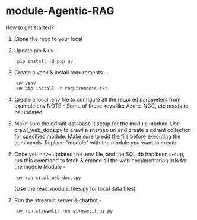 # module-Agentic-RAG

How to get started? 

1. Clone the repo to your local

2. Update pip & uv -
        
        pip install -U pip uv

3. Create a venv & install requirements -
        
        uv venv
        uv pip install -r requirements.txt

4. Create a local .env file to configure all the required parameters from example.env
        NOTE - Some of these keys like Azure, NGC, etc needs to be updated.

5. Make sure the qdrant database it setup for the module module.
    Use crawl_web_docs.py to crawl a sitemap url and create a qdrant collection for specified module.
    Make sure to edit the file before executing the commands. Replace "module" with the module you want to create.

6. Once you have updated the .env file, and the SQL db has been setup, run this command to fetch & embed all the web documentation urls for the module Module -
        
        uv run crawl_web_docs.py

    (Use the read_module_files.py for local data files)

7. Run the streamlit server & chatbot -


        uv run streamlit run streamlit_ui.py
